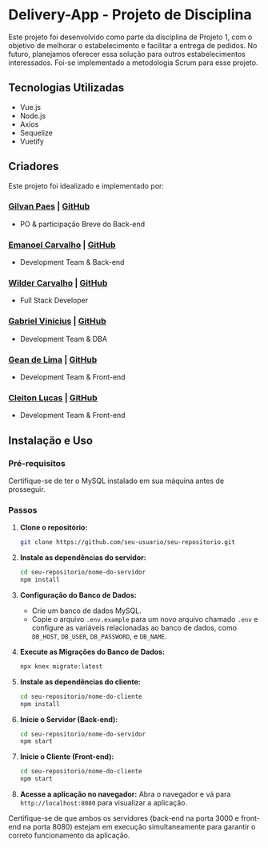 # Delivery-App - Projeto de Disciplina

Este projeto foi desenvolvido como parte da disciplina de Projeto 1, com o objetivo de melhorar o estabelecimento e facilitar a entrega de pedidos. No futuro, planejamos oferecer essa solução para outros estabelecimentos interessados. Foi-se implementado a metodologia Scrum para esse projeto.

## Tecnologias Utilizadas

- Vue.js
- Node.js
- Axios
- Sequelize
- Vuetify

## Criadores

Este projeto foi idealizado e implementado por:

### [Gilvan Paes](https://www.linkedin.com/in/gilvan-p-920631141/) | [GitHub](https://github.com/Gvjunior)
- PO & participação Breve do Back-end

### [Emanoel Carvalho](https://www.linkedin.com/in/emanoelCarvalho/) | [GitHub](https://github.com/emanoelCarvalho/)
- Development Team & Back-end

### [Wilder Carvalho](https://www.linkedin.com/in/wilder-carvalho/) | [GitHub](http://github.com/wcarvalho98/)
- Full Stack Developer

### [Gabriel Vinicius]([https://www.linkedin.com/in/gabriel-vinicius-4b7b96254]) | [GitHub](https://github.com/Gabxxxx)
- Development Team & DBA

### [Gean de Lima](link_para_o_linkedin) | [GitHub](https://github.com/Foccuns169)
- Development Team & Front-end

### [Cleiton Lucas](link_para_o_linkedin) | [GitHub](https://github.com/CleitonLucas)
- Development Team & Front-end

## Instalação e Uso

### Pré-requisitos

Certifique-se de ter o MySQL instalado em sua máquina antes de prosseguir.

### Passos

1. **Clone o repositório:**
    ```bash
    git clone https://github.com/seu-usuario/seu-repositorio.git
    ```

2. **Instale as dependências do servidor:**
    ```bash
    cd seu-repositorio/nome-do-servidor
    npm install
    ```

3. **Configuração do Banco de Dados:**
    - Crie um banco de dados MySQL.
    - Copie o arquivo `.env.example` para um novo arquivo chamado `.env` e configure as variáveis relacionadas ao banco de dados, como `DB_HOST`, `DB_USER`, `DB_PASSWORD`, e `DB_NAME`.

4. **Execute as Migrações do Banco de Dados:**
    ```bash
    npx knex migrate:latest
    ```

5. **Instale as dependências do cliente:**
    ```bash
    cd seu-repositorio/nome-do-cliente
    npm install
    ```

6. **Inicie o Servidor (Back-end):**
    ```bash
    cd seu-repositorio/nome-do-servidor
    npm start
    ```

7. **Inicie o Cliente (Front-end):**
    ```bash
    cd seu-repositorio/nome-do-cliente
    npm start
    ```

8. **Acesse a aplicação no navegador:**
    Abra o navegador e vá para `http://localhost:8080` para visualizar a aplicação.

Certifique-se de que ambos os servidores (back-end na porta 3000 e front-end na porta 8080) estejam em execução simultaneamente para garantir o correto funcionamento da aplicação.